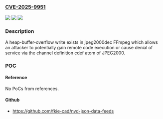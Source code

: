 ### [CVE-2025-9951](https://cve.mitre.org/cgi-bin/cvename.cgi?name=CVE-2025-9951)
![](https://img.shields.io/static/v1?label=Product&message=FFmpeg&color=blue)
![](https://img.shields.io/static/v1?label=Version&message=%3C%208.0%20&color=brightgreen)
![](https://img.shields.io/static/v1?label=Vulnerability&message=CWE-122%20Heap-based%20Buffer%20Overflow&color=brightgreen)

### Description

A heap-buffer-overflow write exists in jpeg2000dec FFmpeg which allows an attacker to potentially gain remote code execution or cause denial of service via the channel definition cdef atom of JPEG2000.

### POC

#### Reference
No PoCs from references.

#### Github
- https://github.com/fkie-cad/nvd-json-data-feeds

